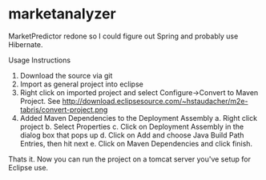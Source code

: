 marketanalyzer
==============

MarketPredictor redone so I could figure out Spring and probably use Hibernate.

Usage Instructions
1. Download the source via git
2. Import as general project into eclipse
3. Right click on imported project and select Configure->Convert to Maven Project. See http://download.eclipsesource.com/~hstaudacher/m2e-tabris/convert-project.png
4. Added Maven Dependencies to the Deployment Assembly
  a. Right click project
  b. Select Properties
  c. Click on Deployment Assembly in the dialog box that pops up
  d. Click on Add and choose Java Build Path Entries, then hit next
  e. Click on Maven Dependencies and click finish.

Thats it. Now you can run the project on a tomcat server you've setup for Eclipse use.
